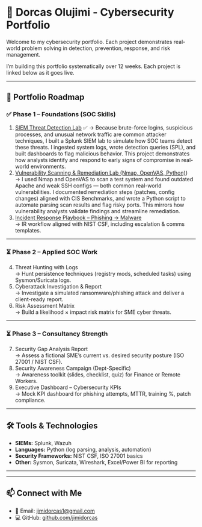 # 🔐 Dorcas Olujimi - Cybersecurity Portfolio

Welcome to my cybersecurity portfolio. Each project demonstrates real-world problem solving in detection, prevention, response, and risk management.

I’m building this portfolio systematically over 12 weeks. Each project is linked below as it goes live.  

---

## 🚀 Portfolio Roadmap

### ✅ Phase 1 – Foundations (SOC Skills)
1. [SIEM Threat Detection Lab](https://github.com/jimidorcas/siem-threat-detection-lab) ✅
   → Because brute-force logins, suspicious processes, and unusual network traffic are common attacker techniques, I built a Splunk SIEM lab to simulate how SOC teams detect these threats. I ingested system logs, wrote detection queries (SPL), and built dashboards to flag malicious behavior. This project demonstrates how analysts identify and respond to early signs of compromise in real-world environments.
2. [Vulnerability Scanning & Remediation Lab (Nmap, OpenVAS, Python)](https://github.com/jimidorcas/vulnerability-scanning-lab))  
   → I used Nmap and OpenVAS to scan a test system and found outdated Apache and weak SSH configs — both common real-world vulnerabilities. I documented remediation steps (patches, config changes) aligned with CIS Benchmarks, and wrote a Python script to automate parsing scan results and flag risky ports. This mirrors how vulnerability analysts validate findings and streamline remediation.
3. [Incident Response Playbook – Phishing → Malware](link-coming-soon)  
   → IR workflow aligned with NIST CSF, including escalation & comms templates.  

---

### ⏳ Phase 2 – Applied SOC Work
4. Threat Hunting with Logs  
   → Hunt persistence techniques (registry mods, scheduled tasks) using Sysmon/Suricata logs.  
5. Cyberattack Investigation & Report  
   → Investigate a simulated ransomware/phishing attack and deliver a client-ready report.  
6. Risk Assessment Matrix  
   → Build a likelihood × impact risk matrix for SME cyber threats.  

---

### ⏳ Phase 3 – Consultancy Strength
7. Security Gap Analysis Report  
   → Assess a fictional SME’s current vs. desired security posture (ISO 27001 / NIST CSF).  
8. Security Awareness Campaign (Dept-Specific)  
   → Awareness toolkit (slides, checklist, quiz) for Finance or Remote Workers.  
9. Executive Dashboard – Cybersecurity KPIs  
   → Mock KPI dashboard for phishing attempts, MTTR, training %, patch compliance.  

---

## 🛠️ Tools & Technologies
- **SIEMs:** Splunk, Wazuh  
- **Languages:** Python (log parsing, analysis, automation)  
- **Security Frameworks:** NIST CSF, ISO 27001 basics  
- **Other:** Sysmon, Suricata, Wireshark, Excel/Power BI for reporting  

---  

---

## 📫 Connect with Me
- 📧 Email: jimidorcas1@gmail.com  
- 💻 GitHub: [github.com/jimidorcas](https://github.com/jimidorcas)  



